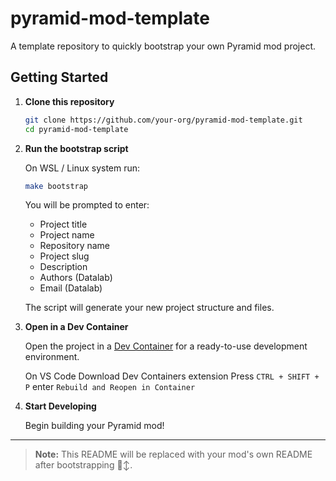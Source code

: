 # pyramid-mod-template

A template repository to quickly bootstrap your own Pyramid mod project.

## Getting Started

1. **Clone this repository**

    ```bash
    git clone https://github.com/your-org/pyramid-mod-template.git
    cd pyramid-mod-template
    ```

2. **Run the bootstrap script**

    On WSL / Linux system run:

    ```bash
    make bootstrap
    ```
    You will be prompted to enter:

    - Project title
    - Project name
    - Repository name
    - Project slug
    - Description
    - Authors (Datalab)
    - Email (Datalab)

    The script will generate your new project structure and files.

3. **Open in a Dev Container**

    Open the project in a [Dev Container](https://containers.dev/) for a ready-to-use development environment.

    On VS Code Download Dev Containers extension
    Press `CTRL + SHIFT + P` enter `Rebuild and Reopen in Container`

4. **Start Developing**

    Begin building your Pyramid mod!

---

> **Note:** This README will be replaced with your mod's own README after bootstrapping 🙂‍↕️.
